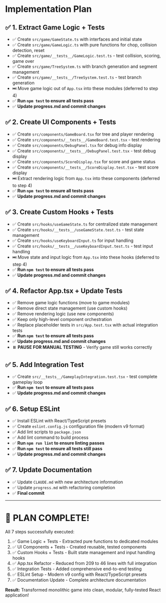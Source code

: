 # Implementation Plan

## ✅ 1. Extract Game Logic + Tests
- ✅ Create `src/game/GameState.ts` with interfaces and initial state
- ✅ Create `src/game/GameLogic.ts` with pure functions for chop, collision detection, reset
- ✅ Create `src/game/__tests__/GameLogic.test.ts` - test collision, scoring, game over
- ✅ Create `src/game/TreeSystem.ts` with branch generation and segment management
- ✅ Create `src/game/__tests__/TreeSystem.test.ts` - test branch generation
- ⏭️ Move game logic out of `App.tsx` into these modules (deferred to step 4)
- ✅ **Run `npm test` to ensure all tests pass**
- ✅ **Update progress.md and commit changes**

## ✅ 2. Create UI Components + Tests
- ✅ Create `src/components/GameBoard.tsx` for tree and player rendering
- ✅ Create `src/components/__tests__/GameBoard.test.tsx` - test rendering
- ✅ Create `src/components/DebugPanel.tsx` for debug info display
- ✅ Create `src/components/__tests__/DebugPanel.test.tsx` - test debug display
- ✅ Create `src/components/ScoreDisplay.tsx` for score and game status
- ✅ Create `src/components/__tests__/ScoreDisplay.test.tsx` - test score display
- ⏭️ Extract rendering logic from `App.tsx` into these components (deferred to step 4)
- ✅ **Run `npm test` to ensure all tests pass**
- ✅ **Update progress.md and commit changes**

## ✅ 3. Create Custom Hooks + Tests
- ✅ Create `src/hooks/useGameState.ts` for centralized state management
- ✅ Create `src/hooks/__tests__/useGameState.test.ts` - test state management
- ✅ Create `src/hooks/useKeyboardInput.ts` for input handling
- ✅ Create `src/hooks/__tests__/useKeyboardInput.test.ts` - test input handling
- ⏭️ Move state and input logic from `App.tsx` into these hooks (deferred to step 4)
- ✅ **Run `npm test` to ensure all tests pass**
- ✅ **Update progress.md and commit changes**

## ✅ 4. Refactor App.tsx + Update Tests
- ✅ Remove game logic functions (move to game modules)
- ✅ Remove direct state management (use custom hooks)
- ✅ Remove rendering logic (use new components)
- ✅ Keep only high-level component orchestration
- ✅ Replace placeholder tests in `src/App.test.tsx` with actual integration tests
- ✅ **Run `npm test` to ensure all tests pass**
- ✅ **Update progress.md and commit changes**
- ⏸️ **PAUSE FOR MANUAL TESTING** - Verify game still works correctly

## ✅ 5. Add Integration Test
- ✅ Create `src/__tests__/GameplayIntegration.test.tsx` - test complete gameplay loop
- ✅ **Run `npm test` to ensure all tests pass**
- ✅ **Update progress.md and commit changes**

## ✅ 6. Setup ESLint
- ✅ Install ESLint with React/TypeScript presets
- ✅ Create `eslint.config.js` configuration file (modern v9 format)
- ✅ Add lint scripts to `package.json`
- ✅ Add lint command to build process
- ✅ **Run `npm run lint` to ensure linting passes**
- ✅ **Run `npm test` to ensure all tests still pass**
- ✅ **Update progress.md and commit changes**

## ✅ 7. Update Documentation  
- ✅ Update `CLAUDE.md` with new architecture information
- ✅ Update `progress.md` with refactoring completion
- ✅ **Final commit**

---

# 🎉 PLAN COMPLETE!

All 7 steps successfully executed:
1. ✅ Game Logic + Tests - Extracted pure functions to dedicated modules  
2. ✅ UI Components + Tests - Created reusable, tested components
3. ✅ Custom Hooks + Tests - Built state management and input handling hooks
4. ✅ App.tsx Refactor - Reduced from 209 to 46 lines with full integration
5. ✅ Integration Tests - Added comprehensive end-to-end testing
6. ✅ ESLint Setup - Modern v9 config with React/TypeScript presets  
7. ✅ Documentation Update - Complete architecture documentation

**Result:** Transformed monolithic game into clean, modular, fully-tested React application!